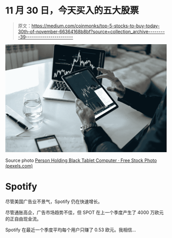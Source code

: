 # 11 月 30 日，今天买入的五大股票

> 原文：<https://medium.com/coinmonks/top-5-stocks-to-buy-today-30th-of-november-66364168b8bf?source=collection_archive---------39----------------------->

![](img/10572d2fc08b369bdc01854e64166159.png)

Source photo [Person Holding Black Tablet Computer · Free Stock Photo (pexels.com)](https://www.pexels.com/photo/desk-laptop-office-friends-4960464/)

# Spotify

尽管美国广告业不景气，Spotify 仍在快速增长。

尽管通胀高企，广告市场趋势不佳，但 SPOT 在上一个季度产生了 4000 万欧元的正自由现金流。

Spotify 在最近一个季度平均每个用户只赚了 0.53 欧元。我相信…